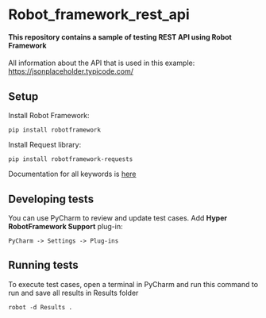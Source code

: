 # Robot_framework_rest_api
#### This repository contains a sample of testing REST API using Robot Framework
All information about the API that is used in this example: https://jsonplaceholder.typicode.com/

## Setup

Install Robot Framework:
```
pip install robotframework
```

Install Request library:
```
pip install robotframework-requests
```
Documentation for all keywords is [here](https://marketsquare.github.io/robotframework-requests/doc/RequestsLibrary.html)


## Developing tests
You can use PyCharm to review and update test cases. Add **Hyper RobotFramework Support** plug-in:
```
PyCharm -> Settings -> Plug-ins 
```

## Running tests

To execute test cases, open a terminal in PyCharm and run this command to run and save all results in Results folder
```
robot -d Results .
```

